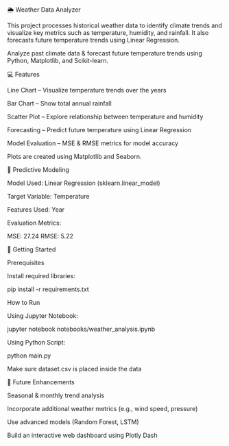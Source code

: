 🌦️ Weather Data Analyzer

This project processes historical weather data to identify climate trends and visualize key metrics such as temperature, humidity, and rainfall. It also forecasts future temperature trends using Linear Regression.

 Analyze past climate data & forecast future temperature trends using Python, Matplotlib, and Scikit-learn.

💻 Features

 Line Chart – Visualize temperature trends over the years

 Bar Chart – Show total annual rainfall

 Scatter Plot – Explore relationship between temperature and humidity

 Forecasting – Predict future temperature using Linear Regression

 Model Evaluation – MSE & RMSE metrics for model accuracy

Plots are created using Matplotlib and Seaborn.

🧠 Predictive Modeling

Model Used: Linear Regression (sklearn.linear_model)

Target Variable: Temperature

Features Used: Year

Evaluation Metrics:

MSE: 27.24
RMSE: 5.22

🚀 Getting Started

Prerequisites

Install required libraries:

pip install -r requirements.txt

How to Run

Using Jupyter Notebook:

jupyter notebook notebooks/weather_analysis.ipynb

Using Python Script:

python main.py

Make sure dataset.csv is placed inside the data

🧩 Future Enhancements

Seasonal & monthly trend analysis

Incorporate additional weather metrics (e.g., wind speed, pressure)

Use advanced models (Random Forest, LSTM)

Build an interactive web dashboard using Plotly Dash 
